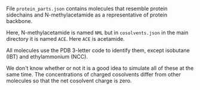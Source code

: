 File `protein_parts.json` contains molecules that resemble protein sidechains
and N-methylacetamide as a representative of protein backbone.

Here, N-methylacetamide is named `NML` but in `cosolvents.json` in the main
directory it is named `ACE`. Here `ACE` is acetamide.

All molecules use the PDB 3-letter code to identify them,
except isobutane (IBT) and ethylammonium (NCC).

We don't know whether or not it is a good idea to simulate all of these at
the same time. The concentrations of charged cosolvents differ from other
molecules so that the net cosolvent charge is zero.
